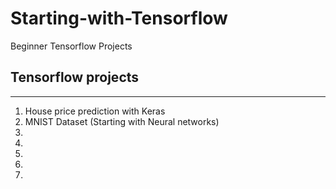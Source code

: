 # Starting-with-Tensorflow
Beginner Tensorflow Projects


## Tensorflow projects 
---
1. House price prediction with Keras
2. MNIST Dataset (Starting with Neural networks)
3.
4.
5.
6.
7.
